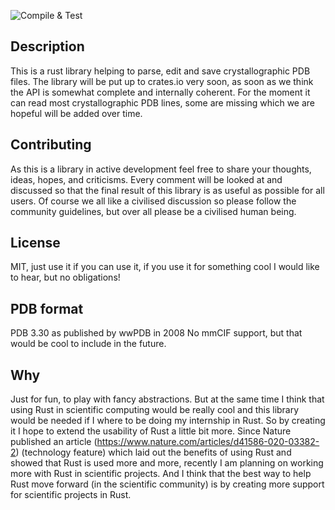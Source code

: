 ![Compile & Test](https://github.com/nonnominandus/rust-pdb/workflows/Compile%20&%20Test/badge.svg)

## Description
This is a rust library helping to parse, edit and save crystallographic PDB files. The library will be put up to crates.io very soon, as soon as we think the API is somewhat complete and internally coherent. For the moment it can read most crystallographic PDB lines, some are missing which we are hopeful will be added over time.

## Contributing
As this is a library in active development feel free to share your thoughts, ideas, hopes, and criticisms. Every comment will be looked at and discussed so that the final result of this library is as useful as possible for all users. Of course we all like a civilised discussion so please follow the community guidelines, but over all please be a civilised human being.

## License
MIT, just use it if you can use it, if you use it for something cool I would like to hear, but no obligations!

## PDB format
PDB 3.30 as published by wwPDB in 2008
No mmCIF support, but that would be cool to include in the future.

## Why
Just for fun, to play with fancy abstractions. But at the same time I think that using Rust in scientific computing would be really cool and this library would be needed if I where to be doing my internship in Rust. So by creating it I hope to extend the usability of Rust a little bit more. Since Nature published an article (https://www.nature.com/articles/d41586-020-03382-2) (technology feature) which laid out the benefits of using Rust and showed that Rust is used more and more, recently I am planning on working more with Rust in scientific projects. And I think that the best way to help Rust move forward (in the scientific community) is by creating more support for scientific projects in Rust.
